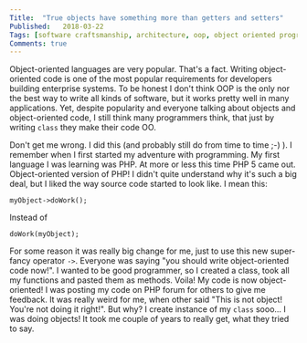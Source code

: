```yaml
---
Title:  "True objects have something more than getters and setters"
Published:   2018-03-22
Tags: [software craftsmanship, architecture, oop, object oriented programming, clean code]
Comments: true
---
```

Object-oriented languages are very popular. That's a fact. Writing object-oriented code is one of the most popular requirements for developers building enterprise systems. To be honest I don't think OOP is the only nor the best way to write all kinds of software, but it works pretty well in many applications. Yet, despite popularity and everyone talking about objects and object-oriented code, I still think many programmers think, that just by writing `class` they make their code OO.

Don't get me wrong. I did this (and probably still do from time to time ;-) ). I remember when I first started my adventure with programming. My first language I was learning was PHP. At more or less this time PHP 5 came out. Object-oriented version of PHP! I didn't quite understand why it's such a big deal, but I liked the way source code started to look like. I mean this:

    myObject->doWork();

Instead of 

    doWork(myObject);

For some reason it was really big change for me, just to use this new super-fancy operator `->`. Everyone was saying "you should write object-oriented code now!". I wanted to be good programmer, so I created a class, took all my functions and pasted them as methods. Voila! My code is now object-oriented! I was posting my code on PHP forum for others to give me feedback. It was really weird for me, when other said "This is not object! You're not doing it right!". But why? I create instance of my `class` sooo... I was doing objects! It took me couple of years to really get, what they tried to say.


